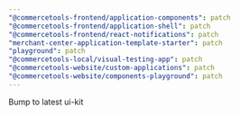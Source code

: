 ```yaml
---
"@commercetools-frontend/application-components": patch
"@commercetools-frontend/application-shell": patch
"@commercetools-frontend/react-notifications": patch
"merchant-center-application-template-starter": patch
"playground": patch
"@commercetools-local/visual-testing-app": patch
"@commercetools-website/custom-applications": patch
"@commercetools-website/components-playground": patch
---
```


Bump to latest ui-kit
